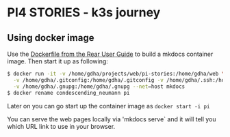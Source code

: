 # PI4 STORIES - k3s journey

## Using docker image
Use the [Dockerfile from the Rear User Guide](https://github.com/rear/rear-user-guide/blob/master/Dockerfile) to build a mkdocs container image. Then start it up as following:

```bash
$ docker run -it -v /home/gdha/projects/web/pi-stories:/home/gdha/web \
  -v /home/gdha/.gitconfig:/home/gdha/.gitconfig -v /home/gdha/.ssh:/home/gdha/.ssh \
  -v /home/gdha/.gnupg:/home/gdha/.gnupg --net=host mkdocs
$ docker rename condescending_neumann pi
```

Later on you can go start up the container image as `docker start -i pi`

You can serve the web pages locally via 'mkdocs serve` and it will tell you which URL link to use in your browser.
